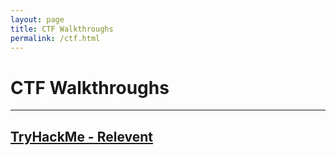 ```yaml
---
layout: page
title: CTF Walkthroughs
permalink: /ctf.html
---
```


# CTF Walkthroughs
----

## [TryHackMe - Relevent](https://cyb3rr3ap3r.github.io/posts/ctf/tryhackme/relevent.html)
